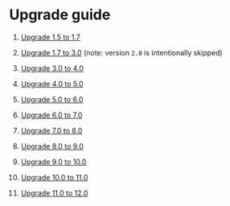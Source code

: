 Upgrade guide
=============

1. [Upgrade 1.5 to 1.7](./docs/upgrade/Upgrade_1.5_to_1.7.md)

2. [Upgrade 1.7 to 3.0](./docs/upgrade/Upgrade_1.7_to_3.0.md) (note: version `2.0` is intentionally skipped)

3. [Upgrade 3.0 to 4.0](./docs/upgrade/Upgrade_3.0_to_4.0.md)

4. [Upgrade 4.0 to 5.0](./docs/upgrade/Upgrade_4.0_to_5.0.md)

5. [Upgrade 5.0 to 6.0](./docs/upgrade/Upgrade_5.0_to_6.0.md)

6. [Upgrade 6.0 to 7.0](./docs/upgrade/Upgrade_6.0_to_7.0.md)

7. [Upgrade 7.0 to 8.0](./docs/upgrade/Upgrade_7.0_to_8.0.md)

8. [Upgrade 8.0 to 9.0](./docs/upgrade/Upgrade_8.0_to_9.0.md)

9. [Upgrade 9.0 to 10.0](./docs/upgrade/Upgrade_9.0_to_10.0.md)

10. [Upgrade 10.0 to 11.0](./docs/upgrade/Upgrade_10.0_to_11.0.md)

11. [Upgrade 11.0 to 12.0](./docs/upgrade/Upgrade_11.0_to_12.0.md)

